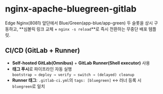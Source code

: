 # nginx-apache-bluegreen-gitlab

Edge Nginx(8081) 앞단에서 Blue/Green(app-blue/app-green) 두 슬롯을 상시 구동하고,
**심볼릭 링크 교체 + `nginx -s reload`**로 즉시 전환하는 무중단 배포 템플릿.

## CI/CD (GitLab + Runner)

- **Self-hosted GitLab(Omnibus)** + **GitLab Runner(Shell executor)** 사용
- **태그 푸시**로 파이프라인 자동 실행  
  `bootstrap → deploy → verify → switch → (delayed) cleanup`
- **Runner 태그**: `.gitlab-ci.yml`의 `tags: [bluegreen]` ↔ 러너 등록 시 `bluegreen`로 일치
